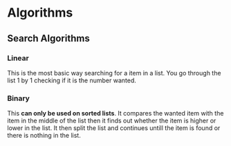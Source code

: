  # Algorithms
## Search Algorithms
### Linear
This is the most basic way searching for a item in a list. You go through the list 1 by 1 checking if it is the number wanted.
### Binary
This **can only be used on sorted lists**. It compares the wanted item with the item in the middle of the list then it finds out whether the item is higher or lower in the list. It then split the list and continues untill the item is found or there is nothing in the list.
